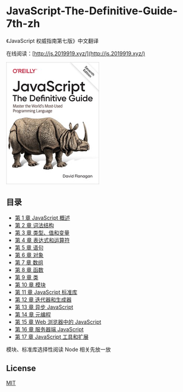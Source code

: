 # JavaScript-The-Definitive-Guide-7th-zh

《JavaScript 权威指南第七版》中文翻译

在线阅读：[http://js.2019919.xyz/](http://js.2019919.xyz/)

![](./docs/cover.jpg)

## 目录

- [第 1 章 JavaScript 概述](docs/ch1.md)
- [第 2 章 词法结构](docs/ch2.md)
- [第 3 章 类型、值和变量](docs/ch3.md)
- [第 4 章 表达式和运算符](docs/ch4.md)
- [第 5 章 语句](docs/ch5.md)
- [第 6 章 对象](docs/ch6.md)
- [第 7 章 数组](docs/ch7.md)
- [第 8 章 函数](docs/ch8.md)
- [第 9 章 类](docs/ch9.md)
- [第 10 章 模块](docs/ch10.md)
- [第 11 章 JavaScript 标准库](docs/ch11.md)
- [第 12 章 迭代器和生成器](docs/ch12.md)
- [第 13 章 异步 JavaScript](docs/ch13.md)
- [第 14 章 元编程](docs/ch14.md)
- [第 15 章 Web 浏览器中的 JavaScript](docs/ch15.md)
- [第 16 章 服务器端 JavaScript](docs/ch16.md)
- [第 17 章 JavaScript 工具和扩展](docs/ch17.md)

模块、标准库选择性阅读
Node 相关先放一放

## License

[MIT](./LICENSE)
